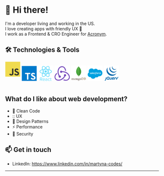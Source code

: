 # :wave: Hi there!

I'm a developer living and working in the US.<br/>
I love creating apps with friendly UX :green_heart:<br/>
I work as a Frontend & CRO Engineer for [Acronym](https://www.acronym.com/).

## 🛠️ Technologies & Tools
<div style="display: flex;"  flex-direction: row;>
  <img src="https://github.com/devicons/devicon/blob/master/icons/javascript/javascript-original.svg" title="Javascript" alt="Javascript" width="50" height="50" />&nbsp;
  
  <img src="https://github.com/devicons/devicon/blob/master/icons/typescript/typescript-original.svg" title="Typescript" alt="Typescript" width="50" height="50" />&nbsp;
  
  <img src="https://github.com/devicons/devicon/blob/master/icons/react/react-original-wordmark.svg" title="React" alt="React" width="50" height="50"/>&nbsp;

  <img src="https://github.com/devicons/devicon/blob/master/icons/redux/redux-original.svg" title="Redux" alt="Redux" width="50" height="50" />&nbsp;
  
 <img src="https://github.com/devicons/devicon/blob/master/icons/mongodb/mongodb-original-wordmark.svg" title="Mongodb" alt="Mongodb" width="50" height="50"/>&nbsp;
 
  <img src="https://github.com/devicons/devicon/blob/master/icons/salesforce/salesforce-original.svg" title="SF" alt="sf" width="50" height="50"/>&nbsp;
  
   <img src="https://github.com/devicons/devicon/blob/master/icons/jquery/jquery-plain-wordmark.svg" title="JQuery" alt="JQuery" width="50" height="50"/>&nbsp;
</div>
    
## What do I like about web development?

* :bathtub: Clean Code
* :: UX
* :notebook_with_decorative_cover: Design Patterns
* :zap: Performance
* :closed_lock_with_key: Security

## :mailbox: Get in touch 

* LinkedIn: <https://www.linkedin.com/in/martyna-codes/>


---
